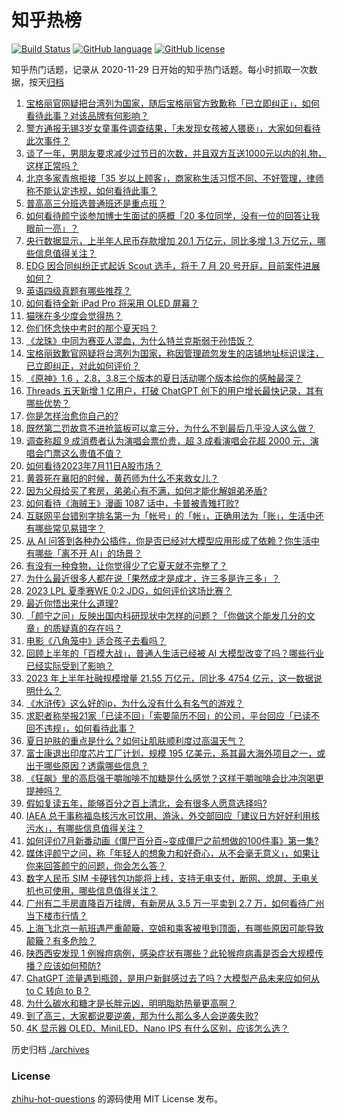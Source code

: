 # 知乎热榜
[![Build Status](https://github.com/ToWeLong/zhihu-hot-questions/workflows/CI/badge.svg)](https://github.com/ToWeLong/zhihu-hot-questions/actions)
[![GitHub language](https://img.shields.io/badge/language-golang-orange.svg)](https://golang.org/)
[![GitHub license](https://img.shields.io/github/license/ToWeLong/zhihu-hot-questions)](https://github.com/ToWeLong/zhihu-hot-questions/blob/main/LICENSE)

知乎热门话题，记录从 2020-11-29 日开始的知乎热门话题。每小时抓取一次数据，按天[归档](./archives)

<!-- BEGIN -->

1. [宝格丽官网疑把台湾列为国家，随后宝格丽官方致歉称「已立即纠正」，如何看待此事？对该品牌有何影响？](https://www.zhihu.com/question/611532590)
1. [警方通报无锡3岁女童事件调查结果，「未发现女孩被人猥亵」，大家如何看待此次事件？](https://www.zhihu.com/question/611602176)
1. [谈了一年，男朋友要求减少过节日的次数，并且双方互送1000元以内的礼物，这样正常吗？](https://www.zhihu.com/question/610690679)
1. [北京多家青旅拒接「35 岁以上顾客」，商家称生活习惯不同、不好管理，律师称不能认定违规，如何看待此事？](https://www.zhihu.com/question/611535775)
1. [普高高三分班选普通班还是重点班？](https://www.zhihu.com/question/607742713)
1. [如何看待颜宁谈参加博士生面试的感概「20 多位同学，没有一位的回答让我眼前一亮」？](https://www.zhihu.com/question/611324507)
1. [央行数据显示，上半年人民币存款增加 20.1 万亿元，同比多增 1.3 万亿元，哪些信息值得关注？](https://www.zhihu.com/question/611544591)
1. [EDG 因合同纠纷正式起诉 Scout 选手，将于 7 月 20 号开庭，目前案件进展如何？](https://www.zhihu.com/question/611498250)
1. [英语四级真题有哪些推荐？](https://www.zhihu.com/question/471917547)
1. [如何看待全新 iPad Pro 将采用 OLED 屏幕？](https://www.zhihu.com/question/611254951)
1. [猫咪在多少度会觉得热？](https://www.zhihu.com/question/473171359)
1. [你们怀念快中考时的那个夏天吗？](https://www.zhihu.com/question/609086552)
1. [《龙珠》中同为赛亚人混血，为什么特兰克斯弱于孙悟饭？](https://www.zhihu.com/question/311969458)
1. [宝格丽致歉官网疑将台湾列为国家，称因管理疏忽发生的店铺地址标识误注，已立即纠正，对此如何评价？](https://www.zhihu.com/question/611570622)
1. [《原神》1.6 ，2.8，3.8三个版本的夏日活动哪个版本给你的感触最深？](https://www.zhihu.com/question/611428391)
1. [Threads 五天新增 1 亿用户，打破 ChatGPT 创下的用户增长最快记录，其有哪些优势？](https://www.zhihu.com/question/611460700)
1. [你是怎样治愈你自己的?](https://www.zhihu.com/question/610280816)
1. [既然第二罚故意不进抢篮板可以拿三分，为什么不到最后几乎没人这么做？](https://www.zhihu.com/question/603457921)
1. [调查称超 9 成消费者认为演唱会票价贵，超 3 成看演唱会花超 2000 元，演唱会门票这么贵值不值？](https://www.zhihu.com/question/611513753)
1. [如何看待2023年7月11日A股市场？](https://www.zhihu.com/question/611466151)
1. [黄蓉死在襄阳的时候，黄药师为什么不来救女儿？](https://www.zhihu.com/question/598195157)
1. [因为父母给买了套房，弟弟心有不满，如何才能化解姐弟矛盾?](https://www.zhihu.com/question/609356681)
1. [如何看待《海贼王》漫画 1087 话中，卡普被青雉打败?](https://www.zhihu.com/question/611469771)
1. [互联网平台错别字排名第一为「帐号」的「帐」，正确用法为「账」，生活中还有哪些常见易错字？](https://www.zhihu.com/question/611475066)
1. [从 AI 问答到各种办公插件，你是否已经对大模型应用形成了依赖？你生活中有哪些「离不开 AI」的场景？](https://www.zhihu.com/question/611201923)
1. [有没有一种食物，让你觉得少了它夏天就不完整了？](https://www.zhihu.com/question/608225273)
1. [为什么最近很多人都在说「果然成才是成才，许三多是许三多」？](https://www.zhihu.com/question/611298085)
1. [2023 LPL 夏季赛WE 0:2 JDG，如何评价这场比赛？](https://www.zhihu.com/question/611551911)
1. [最近你悟出来什么道理?](https://www.zhihu.com/question/603738353)
1. [「颜宁之问」反映出国内科研现状中怎样的问题？「你做这个能发几分的文章」的质疑真的存在吗？](https://www.zhihu.com/question/611488349)
1. [电影《八角笼中》适合孩子去看吗？](https://www.zhihu.com/question/609367058)
1. [回顾上半年的「百模大战」，普通人生活已经被 AI 大模型改变了吗？哪些行业已经实际受到了影响？](https://www.zhihu.com/question/611201704)
1. [2023 年上半年社融规模增量 21.55 万亿元，同比多 4754 亿元，这一数据说明什么？](https://www.zhihu.com/question/611544604)
1. [《水浒传》这么好的ip，为什么没有什么有名气的游戏？](https://www.zhihu.com/question/419841444)
1. [求职者称举报21家「已读不回」「索要简历不回」的公司，平台回应「已读不回不违规」，如何看待此事？](https://www.zhihu.com/question/611472833)
1. [夏日护肤的重点是什么？如何让肌肤顺利度过高温天气？](https://www.zhihu.com/question/607460784)
1. [富士康退出印度芯片工厂计划，规模 195 亿美元，系其最大海外项目之一，或出于哪些原因？透露哪些信息？](https://www.zhihu.com/question/611467869)
1. [《狂飙》里的高启强干嚼咖啡不加糖是什么感觉？这样干嚼咖啡会比冲泡喝更提神吗？](https://www.zhihu.com/question/582009928)
1. [假如复读五年，能够百分之百上清北，会有很多人愿意选择吗?](https://www.zhihu.com/question/610449944)
1. [IAEA 总干事称福岛核污水可饮用、游泳，外交部回应「建议日方好好利用核污水」，有哪些信息值得关注？](https://www.zhihu.com/question/611518185)
1. [如何评价7月新番动画《僵尸百分百~变成僵尸之前想做的100件事》第一集?](https://www.zhihu.com/question/611223577)
1. [媒体评颜宁之问，称「年轻人的想象力和好奇心，从不会毫无意义」，如果让你来回答颜宁的问题，你会怎么答？](https://www.zhihu.com/question/611495643)
1. [数字人民币 SIM 卡硬钱包功能将上线，支持无电支付，断网、熄屏、无电关机也可使用，哪些信息值得关注？](https://www.zhihu.com/question/611492903)
1. [广州有二手房直降百万挂牌，有新房从 3.5 万一平卖到 2.7 万，如何看待广州当下楼市行情？](https://www.zhihu.com/question/611479809)
1. [上海飞北京一航班遇严重颠簸，空姐和乘客被甩到顶面，有哪些原因可能导致颠簸？有多危险？](https://www.zhihu.com/question/611463713)
1. [陕西西安发现 1 例猴痘病例，感染症状有哪些？此轮猴痘病毒是否会大规模传播？应该如何预防?](https://www.zhihu.com/question/611372991)
1. [ChatGPT 流量遇到瓶颈，是用户新鲜感过去了吗？大模型产品未来应如何从 to C 转向 to B？](https://www.zhihu.com/question/611201347)
1. [为什么碳水和糖才是长胖元凶，明明脂肪热量更高啊？](https://www.zhihu.com/question/406770433)
1. [到了高三，大家都说要逆袭，那为什么那么多人会逆袭失败?](https://www.zhihu.com/question/607278076)
1. [4K 显示器 OLED、MiniLED、Nano IPS 有什么区别，应该怎么选？](https://www.zhihu.com/question/609483004)

<!-- END -->

历史归档 [./archives](./archives)


### License
[zhihu-hot-questions](https://github.com/towelong/zhihu-hot-questions) 的源码使用 MIT License 发布。